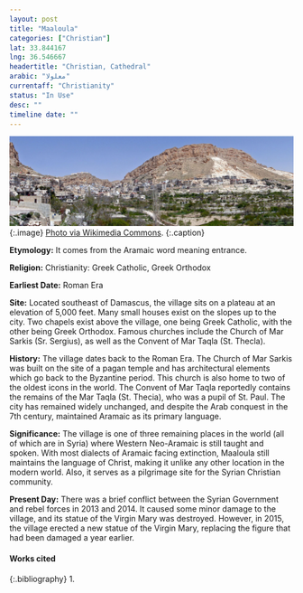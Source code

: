 ```yaml
---
layout: post
title: "Maaloula"
categories: ["Christian"]
lat: 33.844167
lng: 36.546667
headertitle: "Christian, Cathedral"
arabic: "معلولا‎"
currentaff: "Christianity"
status: "In Use"
desc: ""
timeline date: ""
---
```

![Maalula](images/Maaloula.jpeg)
   {:.image}
[Photo via Wikimedia Commons](https://commons.wikimedia.org/wiki/Maaloula#/media/File:Maaloula_01.jpg).
   {:.caption}

**Etymology:** It comes from the Aramaic word meaning entrance. 

**Religion:** Christianity: Greek Catholic, Greek Orthodox

**Earliest Date:** Roman Era

**Site:** Located southeast of Damascus, the village sits on a plateau at an elevation of 5,000 feet. Many small houses exist on the slopes up to the city. Two chapels exist above the village, one being Greek Catholic, with the other being Greek Orthodox. Famous churches include the Church of Mar Sarkis (Sr. Sergius), as well as the Convent of Mar Taqla (St. Thecla).

**History:** The village dates back to the Roman Era. The Church of Mar Sarkis was built on the site of a pagan temple and has architectural elements which go back to the Byzantine period. This church is also home to two of the oldest icons in the world. The Convent of Mar Taqla reportedly contains the remains of the Mar Taqla (St. Thecia), who was a pupil of St. Paul. The city has remained widely unchanged, and despite the Arab conquest in the 7th century, maintained Aramaic as its primary language. 

**Significance:** The village is one of three remaining places in the world (all of which are in Syria) where Western Neo-Aramaic is still taught and spoken. With most dialects of Aramaic facing extinction, Maaloula still maintains the language of Christ, making it unlike any other location in the modern world. Also, it serves as a pilgrimage site for the Syrian Christian community. 

**Present Day:** There was a brief conflict between the Syrian Government and rebel forces in 2013 and 2014. It caused some minor damage to the village, and its statue of the Virgin Mary was destroyed. However, in 2015, the village erected a new statue of the Virgin Mary, replacing the figure that had been damaged a year earlier. 


#### Works cited

{:.bibliography}
1. 